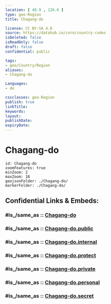 ```yaml
---
location: [ 40.9 , 126.6 ] 
type: geo-Region
title: Chagang-do

license: CC BY-SA 4.0
source: https://datahub.io/core/country-codes
isDeleted: false
isReadOnly: false
draft: false
confidential: public

tags:
- geo/Country/Region
aliases:
- Chagang-do

Languages:
- de

cssclasses: geo-Region
publish: true
linkTitle: 
keywords: 
layout: 
publishDate: 
expiryDate: 
---
```


# Chagang-do

```leaflet
id: Chagang-do
zoomFeatures: true 
minZoom: 2 
maxZoom: 18
geojsonFolder: ./Chagang-do/
markerFolder: ./Chagang-do/
```


## Confidential Links & Embeds: 

### #is_/same_as :: [Chagang-do](/_Standards/Earth/Continent/Asia/Asia~East/Korea~North/Provinces~Korea~North/Chagang-do.md) 

### #is_/same_as :: [Chagang-do.public](/_public/Earth/Continent/Asia/Asia~East/Korea~North/Provinces~Korea~North/Chagang-do.public.md) 

### #is_/same_as :: [Chagang-do.internal](/_internal/Earth/Continent/Asia/Asia~East/Korea~North/Provinces~Korea~North/Chagang-do.internal.md) 

### #is_/same_as :: [Chagang-do.protect](/_protect/Earth/Continent/Asia/Asia~East/Korea~North/Provinces~Korea~North/Chagang-do.protect.md) 

### #is_/same_as :: [Chagang-do.private](/_private/Earth/Continent/Asia/Asia~East/Korea~North/Provinces~Korea~North/Chagang-do.private.md) 

### #is_/same_as :: [Chagang-do.personal](/_personal/Earth/Continent/Asia/Asia~East/Korea~North/Provinces~Korea~North/Chagang-do.personal.md) 

### #is_/same_as :: [Chagang-do.secret](/_secret/Earth/Continent/Asia/Asia~East/Korea~North/Provinces~Korea~North/Chagang-do.secret.md)

